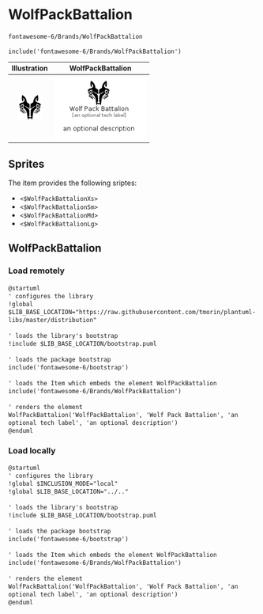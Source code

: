 # WolfPackBattalion


```text
fontawesome-6/Brands/WolfPackBattalion
```

```text
include('fontawesome-6/Brands/WolfPackBattalion')
```



| Illustration | WolfPackBattalion |
| :---: | :---: |
| ![illustration for Illustration](../../fontawesome-6/Brands/WolfPackBattalion.png) | ![illustration for WolfPackBattalion](../../fontawesome-6/Brands/WolfPackBattalion.Local.png) |



## Sprites
The item provides the following sriptes:

- `<$WolfPackBattalionXs>`
- `<$WolfPackBattalionSm>`
- `<$WolfPackBattalionMd>`
- `<$WolfPackBattalionLg>`





## WolfPackBattalion

### Load remotely
```plantuml
@startuml
' configures the library
!global $LIB_BASE_LOCATION="https://raw.githubusercontent.com/tmorin/plantuml-libs/master/distribution"

' loads the library's bootstrap
!include $LIB_BASE_LOCATION/bootstrap.puml

' loads the package bootstrap
include('fontawesome-6/bootstrap')

' loads the Item which embeds the element WolfPackBattalion
include('fontawesome-6/Brands/WolfPackBattalion')

' renders the element
WolfPackBattalion('WolfPackBattalion', 'Wolf Pack Battalion', 'an optional tech label', 'an optional description')
@enduml
```

### Load locally
```plantuml
@startuml
' configures the library
!global $INCLUSION_MODE="local"
!global $LIB_BASE_LOCATION="../.."

' loads the library's bootstrap
!include $LIB_BASE_LOCATION/bootstrap.puml

' loads the package bootstrap
include('fontawesome-6/bootstrap')

' loads the Item which embeds the element WolfPackBattalion
include('fontawesome-6/Brands/WolfPackBattalion')

' renders the element
WolfPackBattalion('WolfPackBattalion', 'Wolf Pack Battalion', 'an optional tech label', 'an optional description')
@enduml
```

